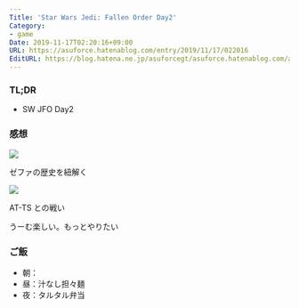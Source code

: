 ```yaml
---
Title: 'Star Wars Jedi: Fallen Order Day2'
Category:
- game
Date: 2019-11-17T02:20:16+09:00
URL: https://asuforce.hatenablog.com/entry/2019/11/17/022016
EditURL: https://blog.hatena.ne.jp/asuforcegt/asuforce.hatenablog.com/atom/entry/26006613466970641
---
```


### TL;DR

- SW JFO Day2

###  感想

<span itemtype="http://schema.org/Photograph" itemscope="itemscope"><img class="magnifiable" src="https://cdn-ak.f.st-hatena.com/images/fotolife/a/asuforcegt/20200807/20200807134535.jpg" itemprop="image"></span>

ゼファの歴史を紐解く

<span itemtype="http://schema.org/Photograph" itemscope="itemscope"><img class="magnifiable" src="https://cdn-ak.f.st-hatena.com/images/fotolife/a/asuforcegt/20200807/20200807134542.jpg" itemprop="image"></span>

AT-TS との戦い

うーむ楽しい。もっとやりたい

### ご飯

- 朝：
- 昼：汁なし担々麺
- 夜：タルタル弁当
